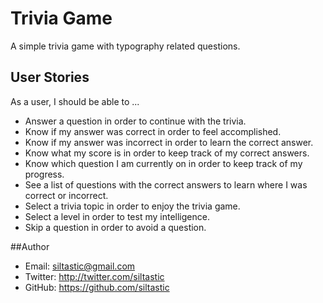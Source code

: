 # Trivia Game
A simple trivia game with typography related questions.

## User Stories
As a user, I should be able to ...

* Answer a question in order to continue with the trivia.
* Know if my answer was correct in order to feel accomplished.
* Know if my answer was incorrect in order to learn the correct answer.
* Know what my score is in order to keep track of my correct answers.
* Know which question I am currently on in order to keep track of my progress.
* See a list of questions with the correct answers to learn where I was correct or incorrect.
* Select a trivia topic in order to enjoy the trivia game.
* Select a level in order to test my intelligence.
* Skip a question in order to avoid a question.

##Author
- Email: siltastic@gmail.com
- Twitter: http://twitter.com/siltastic
- GitHub: https://github.com/siltastic

